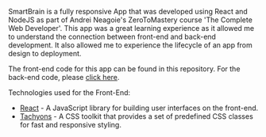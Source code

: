 SmartBrain is a fully responsive App that was developed using React and NodeJS as part of Andrei Neagoie's ZeroToMastery course 'The Complete Web Developer'. This app was a great learning experience as it allowed me to understand the connection between front-end and back-end development. It also allowed me to experience the lifecycle of an app from design to deployment.

The front-end code for this app can be found in this repository. For the back-end code, please [click here](https://github.com/Kingtim11/SmartBrain-API).

Technologies used for the Front-End:
  * [React](https://reactjs.org/) - A JavaScript library for building user interfaces on the front-end.
  * [Tachyons](https://tachyons.io/) - A CSS toolkit that provides a set of predefined CSS classes for fast and           responsive styling.
